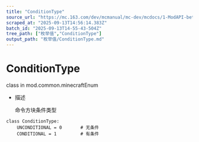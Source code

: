 ```yaml
---
title: "ConditionType"
source_url: "https://mc.163.com/dev/mcmanual/mc-dev/mcdocs/1-ModAPI-beta/%E6%9E%9A%E4%B8%BE%E5%80%BC/ConditionType.html"
scraped_at: "2025-09-13T14:56:14.383Z"
batch_id: "2025-09-13T14-55-43-504Z"
tree_path: ["枚举值","ConditionType"]
output_path: "枚举值/ConditionType.md"
---
```


#  ConditionType

class in mod.common.minecraftEnum

*   描述
    
    命令方块条件类型
    

```
class ConditionType:
	UNCONDITIONAL = 0  		# 无条件
	CONDITIONAL = 1  		# 有条件


```